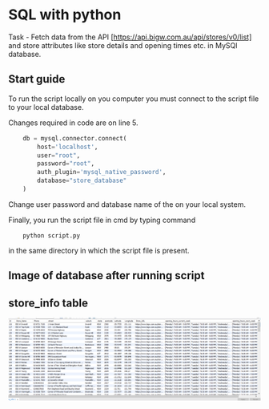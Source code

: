 # SQL with python

Task - Fetch data from the API [https://api.bigw.com.au/api/stores/v0/list] and store attributes like store details and opening times etc. in MySQl database.

## Start guide

To run the script locally on you computer you must connect to the script file to your local database.

Changes required in code are on line 5.

```python
    db = mysql.connector.connect(
        host='localhost',
        user="root",
        password="root",
        auth_plugin='mysql_native_password',
        database="store_database"
    )
```

Change user password and database name of the on your local system.

Finally, you run the script file in cmd by typing command

```
    python script.py
```

in the same directory in which the script file is present.

## Image of database after running script
## store_info table
![](images/new_store_info.png)

